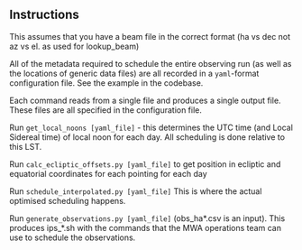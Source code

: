 ## Instructions
This assumes that you have a beam file in the correct format (ha vs dec not az vs el. as used for lookup_beam)

All of the metadata required to schedule the entire observing run (as well as the locations of generic data files) are all recorded in a `yaml`-format configuration file. See the example in the codebase.

Each command reads from a single file and produces a single output file. These files are all specified in the configuration file.

Run `get_local_noons [yaml_file]` - this determines the UTC time (and Local Sidereal time) of local noon for each day. All scheduling is done relative to this LST.

Run `calc_ecliptic_offsets.py [yaml_file]` to get position in ecliptic and equatorial coordinates for each pointing for each day

Run `schedule_interpolated.py [yaml_file]` This is where the actual optimised scheduling happens.

Run `generate_observations.py [yaml_file]` (obs_ha*.csv is an input). This produces ips_*.sh with the commands that the MWA operations team can use to schedule the observations.
